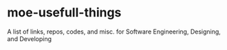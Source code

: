 # moe-usefull-things
A list of links, repos, codes, and misc. for Software Engineering, Designing, and Developing

